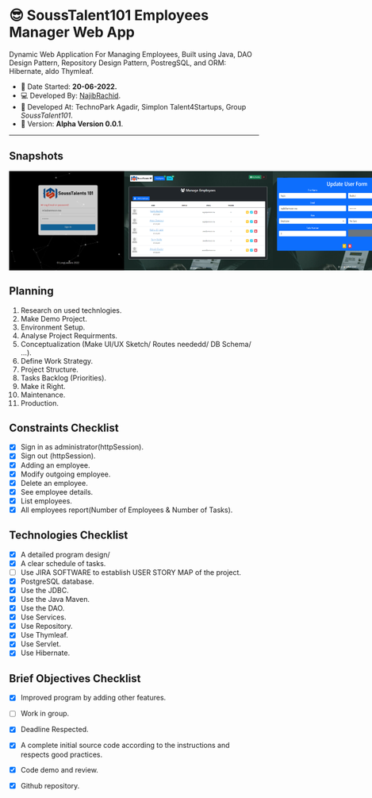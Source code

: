 # :sunglasses: SoussTalent101 Employees Manager Web App

Dynamic Web Application For Managing Employees, Built using Java,
DAO Design Pattern, Repository Design Pattern, PostregSQL, and ORM: Hibernate, aldo Thymleaf.

 - :date: Date Started: **20-06-2022.** 
 - :computer:	Developed By: [NajibRachid](https://github.com/n4j1Br4ch1D).
 - :office: Developed At: TechnoPark Agadir, Simplon Talent4Startups, Group *SoussTalent101*.
 - :pushpin: Version: **Alpha Version 0.0.1**.

---

## Snapshots

<div style="display:flex">
<img src="/brief10-employees-manager/1.PNG" height="200" width="300"/>
<img src="/brief10-employees-manager/2.PNG" height="200" width="300"/>
<img src="/brief10-employees-manager/3.PNG" height="200" width="300"/>
</div>

## Planning

1. Research on used technlogies.
2. Make Demo Project.
3. Environment Setup.
4. Analyse Project Requirments.
5. Conceptualization (Make UI/UX Sketch/ Routes neededd/ DB Schema/ ...).
6. Define Work Strategy.
7. Project Structure.
8. Tasks Backlog (Priorities).
9. Make it Right.
10. Maintenance.
11. Production. 
## Constraints Checklist

- [X] Sign in as administrator(httpSession).
- [X] Sign out (httpSession).
- [X] Adding an employee.
- [X] Modify outgoing employee.
- [X] Delete an employee.
- [X] See employee details.
- [X] List employees.
- [X] All employees report(Number of Employees & Number of Tasks).

## Technologies Checklist

- [X] A detailed program design/
- [X] A clear schedule of tasks.
- [ ] Use JIRA SOFTWARE to establish USER STORY MAP of the project.
- [X] PostgreSQL database.
- [X] Use the JDBC.
- [X] Use the Java Maven.
- [X] Use the DAO.
- [X] Use Services.
- [X] Use Repository.
- [X] Use Thymleaf.
- [X] Use Servlet.
- [X] Use Hibernate.

## Brief Objectives Checklist

- [X] Improved program by adding other features.
- [ ] Work in group.
- [X] Deadline Respected.
- [X] A complete initial source code according to the instructions and respects good practices.
- [X] Code demo and review.
- [X] Github repository.


